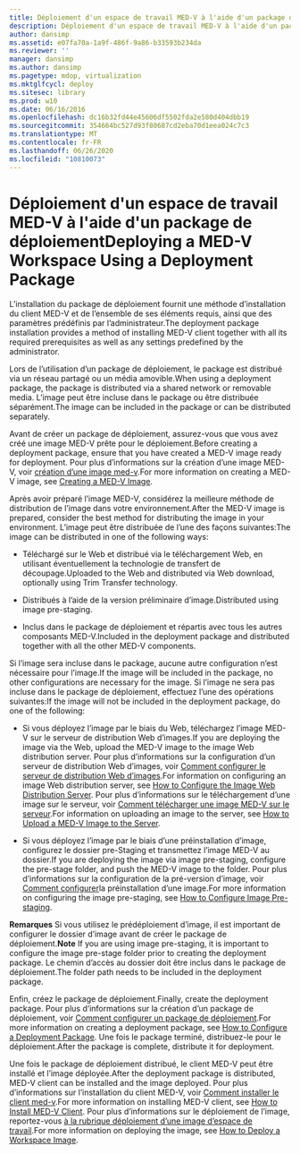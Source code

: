 ```yaml
---
title: Déploiement d'un espace de travail MED-V à l'aide d'un package de déploiement
description: Déploiement d'un espace de travail MED-V à l'aide d'un package de déploiement
author: dansimp
ms.assetid: e07fa70a-1a9f-486f-9a86-b33593b234da
ms.reviewer: ''
manager: dansimp
ms.author: dansimp
ms.pagetype: mdop, virtualization
ms.mktglfcycl: deploy
ms.sitesec: library
ms.prod: w10
ms.date: 06/16/2016
ms.openlocfilehash: dc16b32fd44e45606df5502fda2e580d404dbb19
ms.sourcegitcommit: 354664bc527d93f80687cd2eba70d1eea024c7c3
ms.translationtype: MT
ms.contentlocale: fr-FR
ms.lasthandoff: 06/26/2020
ms.locfileid: "10810073"
---
```

# <span data-ttu-id="6fc5c-103">Déploiement d'un espace de travail MED-V à l'aide d'un package de déploiement</span><span class="sxs-lookup"><span data-stu-id="6fc5c-103">Deploying a MED-V Workspace Using a Deployment Package</span></span>


<span data-ttu-id="6fc5c-104">L’installation du package de déploiement fournit une méthode d’installation du client MED-V et de l’ensemble de ses éléments requis, ainsi que des paramètres prédéfinis par l’administrateur.</span><span class="sxs-lookup"><span data-stu-id="6fc5c-104">The deployment package installation provides a method of installing MED-V client together with all its required prerequisites as well as any settings predefined by the administrator.</span></span>

<span data-ttu-id="6fc5c-105">Lors de l’utilisation d’un package de déploiement, le package est distribué via un réseau partagé ou un média amovible.</span><span class="sxs-lookup"><span data-stu-id="6fc5c-105">When using a deployment package, the package is distributed via a shared network or removable media.</span></span> <span data-ttu-id="6fc5c-106">L’image peut être incluse dans le package ou être distribuée séparément.</span><span class="sxs-lookup"><span data-stu-id="6fc5c-106">The image can be included in the package or can be distributed separately.</span></span>

<span data-ttu-id="6fc5c-107">Avant de créer un package de déploiement, assurez-vous que vous avez créé une image MED-V prête pour le déploiement.</span><span class="sxs-lookup"><span data-stu-id="6fc5c-107">Before creating a deployment package, ensure that you have created a MED-V image ready for deployment.</span></span> <span data-ttu-id="6fc5c-108">Pour plus d’informations sur la création d’une image MED-V, voir [création d’une image med-v](creating-a-med-v-image.md).</span><span class="sxs-lookup"><span data-stu-id="6fc5c-108">For more information on creating a MED-V image, see [Creating a MED-V Image](creating-a-med-v-image.md).</span></span>

<span data-ttu-id="6fc5c-109">Après avoir préparé l’image MED-V, considérez la meilleure méthode de distribution de l’image dans votre environnement.</span><span class="sxs-lookup"><span data-stu-id="6fc5c-109">After the MED-V image is prepared, consider the best method for distributing the image in your environment.</span></span> <span data-ttu-id="6fc5c-110">L’image peut être distribuée de l’une des façons suivantes:</span><span class="sxs-lookup"><span data-stu-id="6fc5c-110">The image can be distributed in one of the following ways:</span></span>

-   <span data-ttu-id="6fc5c-111">Téléchargé sur le Web et distribué via le téléchargement Web, en utilisant éventuellement la technologie de transfert de découpage.</span><span class="sxs-lookup"><span data-stu-id="6fc5c-111">Uploaded to the Web and distributed via Web download, optionally using Trim Transfer technology.</span></span>

-   <span data-ttu-id="6fc5c-112">Distribués à l’aide de la version préliminaire d’image.</span><span class="sxs-lookup"><span data-stu-id="6fc5c-112">Distributed using image pre-staging.</span></span>

-   <span data-ttu-id="6fc5c-113">Inclus dans le package de déploiement et répartis avec tous les autres composants MED-V.</span><span class="sxs-lookup"><span data-stu-id="6fc5c-113">Included in the deployment package and distributed together with all the other MED-V components.</span></span>

<span data-ttu-id="6fc5c-114">Si l’image sera incluse dans le package, aucune autre configuration n’est nécessaire pour l’image.</span><span class="sxs-lookup"><span data-stu-id="6fc5c-114">If the image will be included in the package, no other configurations are necessary for the image.</span></span> <span data-ttu-id="6fc5c-115">Si l’image ne sera pas incluse dans le package de déploiement, effectuez l’une des opérations suivantes:</span><span class="sxs-lookup"><span data-stu-id="6fc5c-115">If the image will not be included in the deployment package, do one of the following:</span></span>

-   <span data-ttu-id="6fc5c-116">Si vous déployez l’image par le biais du Web, téléchargez l’image MED-V sur le serveur de distribution Web d’images.</span><span class="sxs-lookup"><span data-stu-id="6fc5c-116">If you are deploying the image via the Web, upload the MED-V image to the image Web distribution server.</span></span> <span data-ttu-id="6fc5c-117">Pour plus d’informations sur la configuration d’un serveur de distribution Web d’images, voir [Comment configurer le serveur de distribution Web d’images](how-to-configure-the-image-web-distribution-server.md).</span><span class="sxs-lookup"><span data-stu-id="6fc5c-117">For information on configuring an image Web distribution server, see [How to Configure the Image Web Distribution Server](how-to-configure-the-image-web-distribution-server.md).</span></span> <span data-ttu-id="6fc5c-118">Pour plus d’informations sur le téléchargement d’une image sur le serveur, voir [Comment télécharger une image MED-V sur le serveur](how-to-upload-a-med-v-image-to-the-server.md).</span><span class="sxs-lookup"><span data-stu-id="6fc5c-118">For information on uploading an image to the server, see [How to Upload a MED-V Image to the Server](how-to-upload-a-med-v-image-to-the-server.md).</span></span>

-   <span data-ttu-id="6fc5c-119">Si vous déployez l’image par le biais d’une préinstallation d’image, configurez le dossier pre-Staging et transmettez l’image MED-V au dossier.</span><span class="sxs-lookup"><span data-stu-id="6fc5c-119">If you are deploying the image via image pre-staging, configure the pre-stage folder, and push the MED-V image to the folder.</span></span> <span data-ttu-id="6fc5c-120">Pour plus d’informations sur la configuration de la pré-version d’image, voir [Comment configurer](how-to-configure-image-pre-staging.md)la préinstallation d’une image.</span><span class="sxs-lookup"><span data-stu-id="6fc5c-120">For more information on configuring the image pre-staging, see [How to Configure Image Pre-staging](how-to-configure-image-pre-staging.md).</span></span>

<span data-ttu-id="6fc5c-121">**Remarques**  Si vous utilisez le prédéploiement d’image, il est important de configurer le dossier d’image avant de créer le package de déploiement.</span><span class="sxs-lookup"><span data-stu-id="6fc5c-121">**Note** If you are using image pre-staging, it is important to configure the image pre-stage folder prior to creating the deployment package.</span></span> <span data-ttu-id="6fc5c-122">Le chemin d’accès au dossier doit être inclus dans le package de déploiement.</span><span class="sxs-lookup"><span data-stu-id="6fc5c-122">The folder path needs to be included in the deployment package.</span></span>

 

<span data-ttu-id="6fc5c-123">Enfin, créez le package de déploiement.</span><span class="sxs-lookup"><span data-stu-id="6fc5c-123">Finally, create the deployment package.</span></span> <span data-ttu-id="6fc5c-124">Pour plus d’informations sur la création d’un package de déploiement, voir [Comment configurer un package de déploiement](how-to-configure-a-deployment-package.md).</span><span class="sxs-lookup"><span data-stu-id="6fc5c-124">For more information on creating a deployment package, see [How to Configure a Deployment Package](how-to-configure-a-deployment-package.md).</span></span> <span data-ttu-id="6fc5c-125">Une fois le package terminé, distribuez-le pour le déploiement.</span><span class="sxs-lookup"><span data-stu-id="6fc5c-125">After the package is complete, distribute it for deployment.</span></span>

<span data-ttu-id="6fc5c-126">Une fois le package de déploiement distribué, le client MED-V peut être installé et l’image déployée.</span><span class="sxs-lookup"><span data-stu-id="6fc5c-126">After the deployment package is distributed, MED-V client can be installed and the image deployed.</span></span> <span data-ttu-id="6fc5c-127">Pour plus d’informations sur l’installation du client MED-V, voir [Comment installer le client med-v](how-to-install-med-v-clientdeployment-package.md).</span><span class="sxs-lookup"><span data-stu-id="6fc5c-127">For more information on installing MED-V client, see [How to Install MED-V Client](how-to-install-med-v-clientdeployment-package.md).</span></span> <span data-ttu-id="6fc5c-128">Pour plus d’informations sur le déploiement de l’image, reportez-vous [à la rubrique déploiement d’une image d’espace de travail](how-to-deploy-a-workspace-imagedeployment-package.md).</span><span class="sxs-lookup"><span data-stu-id="6fc5c-128">For more information on deploying the image, see [How to Deploy a Workspace Image](how-to-deploy-a-workspace-imagedeployment-package.md).</span></span>

 

 





